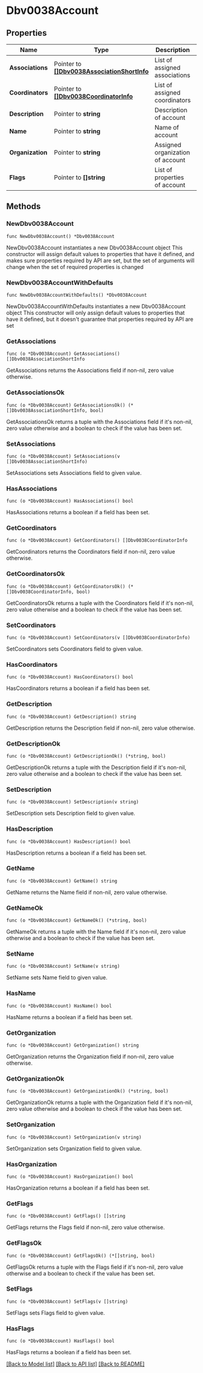 # Dbv0038Account

## Properties

Name | Type | Description | Notes
------------ | ------------- | ------------- | -------------
**Associations** | Pointer to [**[]Dbv0038AssociationShortInfo**](Dbv0038AssociationShortInfo.md) | List of assigned associations | [optional] 
**Coordinators** | Pointer to [**[]Dbv0038CoordinatorInfo**](Dbv0038CoordinatorInfo.md) | List of assigned coordinators | [optional] 
**Description** | Pointer to **string** | Description of account | [optional] 
**Name** | Pointer to **string** | Name of account | [optional] 
**Organization** | Pointer to **string** | Assigned organization of account | [optional] 
**Flags** | Pointer to **[]string** | List of properties of account | [optional] 

## Methods

### NewDbv0038Account

`func NewDbv0038Account() *Dbv0038Account`

NewDbv0038Account instantiates a new Dbv0038Account object
This constructor will assign default values to properties that have it defined,
and makes sure properties required by API are set, but the set of arguments
will change when the set of required properties is changed

### NewDbv0038AccountWithDefaults

`func NewDbv0038AccountWithDefaults() *Dbv0038Account`

NewDbv0038AccountWithDefaults instantiates a new Dbv0038Account object
This constructor will only assign default values to properties that have it defined,
but it doesn't guarantee that properties required by API are set

### GetAssociations

`func (o *Dbv0038Account) GetAssociations() []Dbv0038AssociationShortInfo`

GetAssociations returns the Associations field if non-nil, zero value otherwise.

### GetAssociationsOk

`func (o *Dbv0038Account) GetAssociationsOk() (*[]Dbv0038AssociationShortInfo, bool)`

GetAssociationsOk returns a tuple with the Associations field if it's non-nil, zero value otherwise
and a boolean to check if the value has been set.

### SetAssociations

`func (o *Dbv0038Account) SetAssociations(v []Dbv0038AssociationShortInfo)`

SetAssociations sets Associations field to given value.

### HasAssociations

`func (o *Dbv0038Account) HasAssociations() bool`

HasAssociations returns a boolean if a field has been set.

### GetCoordinators

`func (o *Dbv0038Account) GetCoordinators() []Dbv0038CoordinatorInfo`

GetCoordinators returns the Coordinators field if non-nil, zero value otherwise.

### GetCoordinatorsOk

`func (o *Dbv0038Account) GetCoordinatorsOk() (*[]Dbv0038CoordinatorInfo, bool)`

GetCoordinatorsOk returns a tuple with the Coordinators field if it's non-nil, zero value otherwise
and a boolean to check if the value has been set.

### SetCoordinators

`func (o *Dbv0038Account) SetCoordinators(v []Dbv0038CoordinatorInfo)`

SetCoordinators sets Coordinators field to given value.

### HasCoordinators

`func (o *Dbv0038Account) HasCoordinators() bool`

HasCoordinators returns a boolean if a field has been set.

### GetDescription

`func (o *Dbv0038Account) GetDescription() string`

GetDescription returns the Description field if non-nil, zero value otherwise.

### GetDescriptionOk

`func (o *Dbv0038Account) GetDescriptionOk() (*string, bool)`

GetDescriptionOk returns a tuple with the Description field if it's non-nil, zero value otherwise
and a boolean to check if the value has been set.

### SetDescription

`func (o *Dbv0038Account) SetDescription(v string)`

SetDescription sets Description field to given value.

### HasDescription

`func (o *Dbv0038Account) HasDescription() bool`

HasDescription returns a boolean if a field has been set.

### GetName

`func (o *Dbv0038Account) GetName() string`

GetName returns the Name field if non-nil, zero value otherwise.

### GetNameOk

`func (o *Dbv0038Account) GetNameOk() (*string, bool)`

GetNameOk returns a tuple with the Name field if it's non-nil, zero value otherwise
and a boolean to check if the value has been set.

### SetName

`func (o *Dbv0038Account) SetName(v string)`

SetName sets Name field to given value.

### HasName

`func (o *Dbv0038Account) HasName() bool`

HasName returns a boolean if a field has been set.

### GetOrganization

`func (o *Dbv0038Account) GetOrganization() string`

GetOrganization returns the Organization field if non-nil, zero value otherwise.

### GetOrganizationOk

`func (o *Dbv0038Account) GetOrganizationOk() (*string, bool)`

GetOrganizationOk returns a tuple with the Organization field if it's non-nil, zero value otherwise
and a boolean to check if the value has been set.

### SetOrganization

`func (o *Dbv0038Account) SetOrganization(v string)`

SetOrganization sets Organization field to given value.

### HasOrganization

`func (o *Dbv0038Account) HasOrganization() bool`

HasOrganization returns a boolean if a field has been set.

### GetFlags

`func (o *Dbv0038Account) GetFlags() []string`

GetFlags returns the Flags field if non-nil, zero value otherwise.

### GetFlagsOk

`func (o *Dbv0038Account) GetFlagsOk() (*[]string, bool)`

GetFlagsOk returns a tuple with the Flags field if it's non-nil, zero value otherwise
and a boolean to check if the value has been set.

### SetFlags

`func (o *Dbv0038Account) SetFlags(v []string)`

SetFlags sets Flags field to given value.

### HasFlags

`func (o *Dbv0038Account) HasFlags() bool`

HasFlags returns a boolean if a field has been set.


[[Back to Model list]](../README.md#documentation-for-models) [[Back to API list]](../README.md#documentation-for-api-endpoints) [[Back to README]](../README.md)


